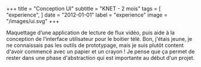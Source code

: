 +++
title = "Conception UI"
subtitle = "KNET - 2 mois"
tags = [
    "experience",
]
date = "2012-01-01"
label = "experience"
image = "/images/ui.svg"
+++

Maquettage d’une application de lecture de flux vidéo, puis aide à la conception de l’interface utilisateur pour le boitier télé. 
Bon, j'étais jeune, je ne connaissais pas les outils de prototypage, mais je suis plutôt content d'avoir commencé avec un papier et un crayon ! Je pense que ça permet de rester dans une phase d'abstraction qui est importante au début d'un projet.